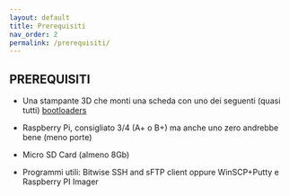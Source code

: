 ```yaml
---
layout: default
title: Prerequisiti
nav_order: 2
permalink: /prerequisiti/
---
```


## PREREQUISITI

* Una stampante 3D che monti una scheda con uno dei seguenti (quasi tutti) [bootloaders](https://github.com/KevinOConnor/klipper/blob/master/docs/Bootloaders.md)

* Raspberry Pi, consigliato 3/4 (A+ o B+) ma anche uno zero andrebbe bene (meno porte)

* Micro SD Card (almeno 8Gb)

* Programmi utili: Bitwise SSH and sFTP client oppure WinSCP+Putty e Raspberry PI Imager
